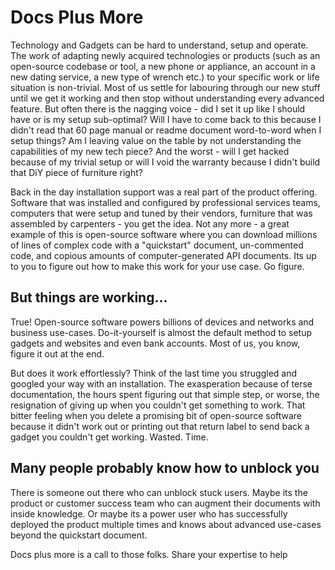 # Docs Plus More

Technology and Gadgets can be hard to understand, setup and operate. The work of adapting newly acquired technologies or products (such as an open-source codebase or tool, a new phone or appliance, an account in a new dating service, a new type of wrench etc.) to your specific  work or life situation is non-trivial. Most of us settle for labouring through our new stuff until we get it working and then stop without understanding every advanced feature. But often there is the nagging voice - did I set it up like I should have or is my setup sub-optimal? Will I have to come back to this because I didn't read that 60 page manual or readme document word-to-word when I setup things? Am I leaving value on the table by not understanding the capabilities of my new tech piece? And the worst - will I get hacked because of my trivial setup or will I void the warranty because I didn't build that DiY piece of furniture right?

Back in the day installation support was a real part of the product offering. Software that was installed and configured by professional services teams, computers that were setup and tuned by their vendors, furniture that was assembled by carpenters - you get the idea. Not any more - a great example of this is open-source software where you can download millions of lines of complex code with a "quickstart" document, un-commented code, and copious amounts of computer-generated API documents. Its up to you to figure out how to make this work for your use case. Go figure.

## But things are working...

True! Open-source software powers billions of devices and networks and business use-cases. Do-it-yourself is almost the default method to setup gadgets and websites and even bank accounts. Most of us, you know, figure it out at the end.

But does it work effortlessly? Think of the last time you struggled and googled your way with an installation. The exasperation because of terse documentation, the hours spent figuring out that simple step, or worse, the resignation of giving up when you couldn't get something to work. That bitter feeling when you delete a promising bit of open-source software because it didn't work out or printing out that return label to send back a gadget you couldn't get working. Wasted. Time.

## Many people probably know how to unblock you

There is someone out there who can unblock stuck users. Maybe its the product or customer success team who can augment their documents with inside knowledge. Or maybe its a power user who has successfully deployed the product multiple times and knows about advanced use-cases beyond the quickstart document.

Docs plus more is a call to those folks. Share your expertise to help 
